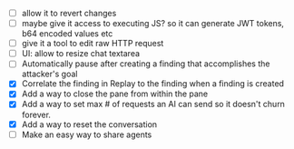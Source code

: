 - [ ] allow it to revert changes
- [ ] maybe give it access to executing JS? so it can generate JWT tokens, b64 encoded values etc
- [ ] give it a tool to edit raw HTTP request
- [ ] UI: allow to resize chat textarea
- [ ] Automatically pause after creating a finding that accomplishes the attacker's goal
- [x] Correlate the finding in Replay to the finding when a finding is created
- [x] Add a way to close the pane from within the pane
- [x] Add a way to set max # of requests an AI can send so it doesn't churn forever.
- [x] Add a way to reset the conversation
- [ ] Make an easy way to share agents
